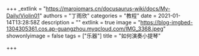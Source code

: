 +++
_extlink = "https://maroiomars.cn/docusaurus-wiki/docs/My-Daily/Violin01"
authors = "丁雨欣"
categories = "教程"
date = 2021-01-14T13:28:58Z
description = ""
extlink = true
image = "https://blog-imgbed-1304305361.cos.ap-guangzhou.myqcloud.com/IMG_3368.jpeg"
showonlyimage = false
tags = ["乐器"]
title = "如何演奏小提琴"

+++
